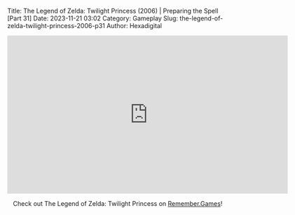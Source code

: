 Title: The Legend of Zelda: Twilight Princess (2006) | Preparing the Spell [Part 31]
Date: 2023-11-21 03:02
Category: Gameplay
Slug: the-legend-of-zelda-twilight-princess-2006-p31
Author: Hexadigital

<center><iframe src="https://www.youtube.com/embed/8mSthYZc9Dk?feature=oembed" allow="accelerometer; autoplay; encrypted-media; gyroscope; picture-in-picture" width="640" height="360" frameborder="0"></iframe>

Check out The Legend of Zelda: Twilight Princess on [Remember.Games](https://remember.games/game/1365/the-legend-of-zelda-twilight-princess/)!</center>